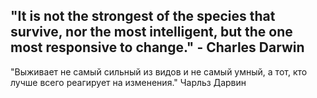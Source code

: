 "It is not the strongest of the species that survive, nor the most intelligent, but the one most responsive to change." -
Charles Darwin
---
"Выживает не самый сильный из видов и не самый умный, а тот, кто лучше всего реагирует на изменения."
Чарльз Дарвин
